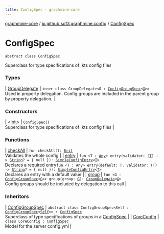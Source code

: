 ```yaml
---
title: ConfigSpec - graphmine-core
---
```


[graphmine-core](../../index.html) / [io.github.sof3.graphmine.config](../index.html) / [ConfigSpec](./index.html)

# ConfigSpec

`abstract class ConfigSpec`

Superclass for type specifications of .kts config files

### Types

| [GroupDelegate](-group-delegate/index.html) | `inner class GroupDelegate<G : `[`ConfigGroupSpec`](../-config-group-spec/index.html)`<`[`G`](-group-delegate/index.html#G)`>>`<br>Used in property delegation. Config groups are included in the parent group by property delegation. |

### Constructors

| [&lt;init&gt;](-init-.html) | `ConfigSpec()`<br>Superclass for type specifications of .kts config files |

### Functions

| [checkAll](check-all.html) | `fun checkAll(): `[`Unit`](https://kotlinlang.org/api/latest/jvm/stdlib/kotlin/-unit/index.html)<br>Validates the whole config |
| [entry](entry.html) | `fun <T : `[`Any`](https://kotlinlang.org/api/latest/jvm/stdlib/kotlin/-any/index.html)`> entry(validator: (`[`T`](entry.html#T)`) -> `[`String`](https://kotlinlang.org/api/latest/jvm/stdlib/kotlin/-string/index.html)`? = { null }): `[`SimpleConfigEntry`](../-simple-config-entry/index.html)`<`[`T`](entry.html#T)`>`<br>Declares a required entry`fun <T : `[`Any`](https://kotlinlang.org/api/latest/jvm/stdlib/kotlin/-any/index.html)`> entry(default: `[`T`](entry.html#T)`, validator: (`[`T`](entry.html#T)`) -> `[`String`](https://kotlinlang.org/api/latest/jvm/stdlib/kotlin/-string/index.html)`? = { null }): `[`SimpleConfigEntry`](../-simple-config-entry/index.html)`<`[`T`](entry.html#T)`>`<br>Declares an entry with a default value |
| [group](group.html) | `fun <G : `[`ConfigGroupSpec`](../-config-group-spec/index.html)`<`[`G`](group.html#G)`>> group(group: `[`G`](group.html#G)`): `[`GroupDelegate`](-group-delegate/index.html)`<`[`G`](group.html#G)`>`<br>Config groups should be included by delegation to this call |

### Inheritors

| [ConfigGroupSpec](../-config-group-spec/index.html) | `abstract class ConfigGroupSpec<Self : `[`ConfigGroupSpec`](../-config-group-spec/index.html)`<`[`Self`](../-config-group-spec/index.html#Self)`>> : `[`ConfigSpec`](./index.html)<br>Superclass of type specifications of groups in a [ConfigSpec](./index.html) |
| [CoreConfig](../-core-config/index.html) | `class CoreConfig : `[`ConfigSpec`](./index.html)<br>Model for the server config.yml |

